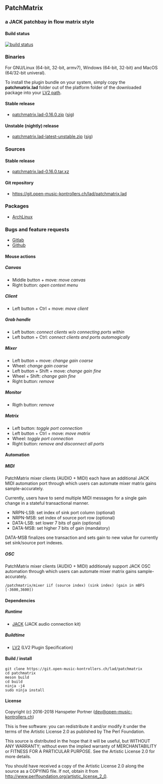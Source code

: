## PatchMatrix

### a JACK patchbay in flow matrix style

#### Build status

[![build status](https://gitlab.com/OpenMusicKontrollers/patchmatrix.lad/badges/master/build.svg)](https://gitlab.com/OpenMusicKontrollers/patchmatrix.lad/commits/master)

### Binaries

For GNU/Linux (64-bit, 32-bit, armv7), Windows (64-bit, 32-bit) and MacOS
(64/32-bit univeral).

To install the plugin bundle on your system, simply copy the __patchmatrix.lad__
folder out of the platform folder of the downloaded package into your
[LV2 path](http://ladplug.in/pages/filesystem-hierarchy-standard.html).

#### Stable release

* [patchmatrix.lad-0.16.0.zip](https://dl.open-music-kontrollers.ch/patchmatrix.lad/stable/patchmatrix.lad-0.16.0.zip) ([sig](https://dl.open-music-kontrollers.ch/patchmatrix.lad/stable/patchmatrix.lad-0.16.0.zip.sig))

#### Unstable (nightly) release

* [patchmatrix.lad-latest-unstable.zip](https://dl.open-music-kontrollers.ch/patchmatrix.lad/unstable/patchmatrix.lad-latest-unstable.zip) ([sig](https://dl.open-music-kontrollers.ch/patchmatrix.lad/unstable/patchmatrix.lad-latest-unstable.zip.sig))

### Sources

#### Stable release

* [patchmatrix.lad-0.16.0.tar.xz](https://git.open-music-kontrollers.ch/lad/patchmatrix.lad/snapshot/patchmatrix.lad-0.16.0.tar.xz)

#### Git repository

* <https://git.open-music-kontrollers.ch/lad/patchmatrix.lad>

### Packages

* [ArchLinux](https://www.archlinux.org/packages/community/x86_64/patchmatrix.lad/)

### Bugs and feature requests

* [Gitlab](https://gitlab.com/OpenMusicKontrollers/patchmatrix.lad)
* [Github](https://github.com/OpenMusicKontrollers/patchmatrix.lad)

#### Mouse actions

##### Canvas

* Middle button + move: _move canvas_
* Right button: _open context menu_

##### Client

* Left button + Ctrl + move: _move client_

##### Grab handle

* Left button: _connect clients w/o connecting ports within_
* Left button + Ctrl: _connect clients and ports automagically_

##### Mixer

* Left button + move: _change gain coarse_
* Wheel: _change gain coarse_
* Left button + Shift + move: _change gain fine_
* Wheel + Shift: _change gain fine_
* Right button: _remove_

##### Monitor

* Rigth button: _remove_

##### Matrix

* Left button: _toggle port connection_
* Left button + Ctrl + move: _move matrix_
* Wheel: _toggle port connection_
* Right button: _remove and disconnect all ports_

#### Automation

##### MIDI

PatchMatrix mixer clients (AUDIO + MIDI) each have an additional JACK MIDI
automation port through which users can automate mixer matrix gains sample-accurately.

Currently, users have to send multiple MIDI messages for a single gain change
in a stateful transactional manner.

* NRPN-LSB: set index of sink port column (optional)
* NRPN-MSB: set index of source port row (optional)
* DATA-LSB: set lower 7 bits of gain (optional)
* DATA-MSB: set higher 7 bits of gain (mandatory)

DATA-MSB finalizes one transaction and sets gain to new value for currently
set sink/source port indexes.

##### OSC

PatchMatrix mixer clients (AUDIO + MIDI) additionaly support JACK OSC
automation through which users can automate mixer matrix gains sample-accurately.

    /patchmatrix/mixer iif (source index) (sink index) (gain in mBFS [-3600,3600])

#### Dependencies

##### Runtime

* [JACK](http://jackaudio.org/) (JACK audio connection kit)

##### Buildtime

* [LV2](http://lv2plug.in) (LV2 Plugin Specification)

#### Build / install

	git clone https://git.open-music-kontrollers.ch/lad/patchmatrix
	cd patchmatrix 
	meson build
	cd build
	ninja -j4
	sudo ninja install

#### License

Copyright (c) 2016-2018 Hanspeter Portner (dev@open-music-kontrollers.ch)

This is free software: you can redistribute it and/or modify
it under the terms of the Artistic License 2.0 as published by
The Perl Foundation.

This source is distributed in the hope that it will be useful,
but WITHOUT ANY WARRANTY; without even the implied warranty of
MERCHANTABILITY or FITNESS FOR A PARTICULAR PURPOSE. See the
Artistic License 2.0 for more details.

You should have received a copy of the Artistic License 2.0
along the source as a COPYING file. If not, obtain it from
<http://www.perlfoundation.org/artistic_license_2_0>.
